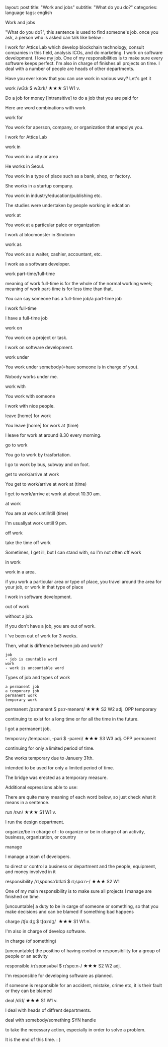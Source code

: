 layout: post
title: "Work and jobs"
subtitle: "What do you do?"
categories: language
tags: english


Work and jobs

"What do you do?", this sentence is used to find someone's job. once you ask, a person who is asked can talk like below :

I work for Attics Lab which develop blockchain technology, consult companies in this field, analysis ICOs, and do marketing. I work on software development. I love my job. One of my responsibilities is to make sure every software keeps perfect. I'm also in charge of finishes all projects on time. I deal with a number of people are heads of other departments.



Have you ever know that you can use work in various way? Let's get it

work /w3:k $ w3:rk/ ★★★ S1 W1 v.

Do a job for money [intransitive] to do a job that you are paid for



Here are word combinations with work

work for

You work for aperson, company, or organization that empolys you.

I work for Attics Lab



work in

You work in a city or area

 He works in Seoul.

You work in a type of place such as a bank, shop, or factory.

She works in a startup company.

You work in industry/education/publishing etc.

The studies were undertaken by people working in edcation



work at

You work at a particular palce or organization

I work at blocmonster in Sindorim



work as

You work as a waiter, cashier, accountant, etc.

I work as a software developer.



work part-time/full-time

meaning of work full-time is for the whole of the normal working week; meaning of work part-time is for less time than that.

You can say someone has a full-time job/a part-time job

I work full-time

I have a full-time job



work on

You work on a project or task.

I work on software development.



work under

You work under somebody(=have someone is in charge of you).

Nobody works under me.



work with

You work with someone

I work with nice people.



leave [home] for work

You leave [home] for work at (time)

I leave for work at around 8.30 every morning.



go to work

You go to work  by trasfortation.

I go to work by bus, subway and on foot.



get to work/arrive at work

You get to work/arrive at work at (time)

I get to work/arrive at work at about 10.30 am.



at work

You are at work untill/till (time)

I'm usuallyat work untill 9 pm.



off work

take the time off work

Sometimes, I get ill, but I can stand with, so I'm not often off work



in work

work in a area.

if you work a particular area or type of place, you travel around the area for your job, or work in that type of place

I work in software development.



out of work

without a job.

if you don't have a job, you are out of work.

I 've been out of work for 3 weeks.



Then, what is diffrence between job and work?

    job
    - job is countable word
    work
    - work is uncountable word



Types of job and types of work

    a permanent job
    a temporary job
    permanent work
    temporary work

permanent /pɜːmənənt $ pɜːr-mənənt/ ★★★ S2 W2 adj. OPP temporary

continuing to exist for a long time or for all the time in the future.

I got a permanent job.



temporary /tempərəri, -pəri $ -pəreri/ ★★★ S3 W3 adj. OPP permanent

continuing for only a limited period of time.

She works temporary due to Januery 31th.

intended to be used for only a limited period of time.

The bridge was erected as a temporary measure.



Additional expressions able to use:

There are quite many meaning of  each word below, so just check what it means in a sentence.

run /rʌn/ ★★★ S1 W1 v.

I run the design department.

organize/be in charge of : to organize or be in charge of an activity, business, organization, or country



manage 

I manage a team of developers.

to direct or control a business or department and the people, equipment, and money involved in it



responsibility /rɪˌspɒnsəˈbɪləti $ rɪˌspɑːn-/ ★★★ S2 W1

One of my main responsibility is to make sure all projects I manage are finished on time.

[uncountable] a duty to be in carge of someone or something, so that you make decisions and can be blamed if something bad happens



charge /tʃɑːdʒ $ tʃɑːrdʒ/  ★★★ S1 W1 n.

I'm also in charge of  develop software.

in charge (of something)

[uncountable] the positino of having control or responsibility for a group of people or an activity



responsible /rɪˈspɒnsəbəl $ rɪˈspɑːn-/ ★★★ S2 W2 adj.

I'm responsible for developing software as planned.

if someone is responsible for an accident, mistake, crime etc, it is their fault or they can be blamed



deal /diːl/ ★★★ S1 W1 v.

I deal with heads of diffrent departments.

deal with somebody/something SYN handle

to take the necessary action, especially in order to solve a problem.



It is the end of this time. : )

